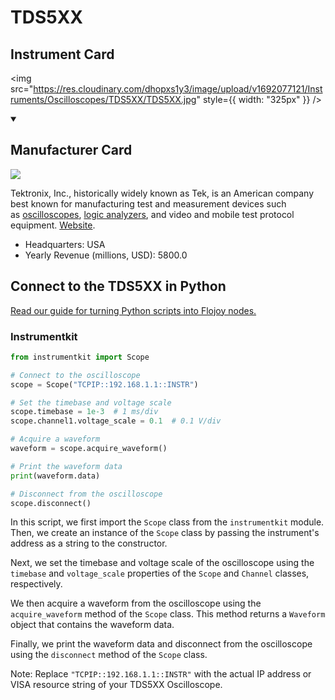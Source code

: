 
# TDS5XX

## Instrument Card

<div className="flex">

<div>



</div>

<img src="https://res.cloudinary.com/dhopxs1y3/image/upload/v1692077121/Instruments/Oscilloscopes/TDS5XX/TDS5XX.jpg" style={{ width: "325px" }} />

</div>

>

<details open>
<summary><h2>Manufacturer Card</h2></summary>

<img src="https://res.cloudinary.com/dhopxs1y3/image/upload/v1691785977/Instruments/Vendor%20Logos/Tektronix.jpg.jpg" />

Tektronix, Inc., historically widely known as Tek, is an American company best known for manufacturing test and measurement devices such as [oscilloscopes](https://en.wikipedia.org/wiki/Oscilloscope), [logic analyzers](https://en.wikipedia.org/wiki/Logic_analyzer), and video and mobile test protocol equipment. <a href="https://www.tek.com/en">Website</a>.

<ul>
  <li>Headquarters: USA</li>
  <li>Yearly Revenue (millions, USD): 5800.0</li>
</ul>
</details>

## Connect to the TDS5XX in Python

[Read our guide for turning Python scripts into Flojoy nodes.](https://docs.flojoy.ai/custom-nodes/creating-custom-node/)


### Instrumentkit


```python
from instrumentkit import Scope

# Connect to the oscilloscope
scope = Scope("TCPIP::192.168.1.1::INSTR")

# Set the timebase and voltage scale
scope.timebase = 1e-3  # 1 ms/div
scope.channel1.voltage_scale = 0.1  # 0.1 V/div

# Acquire a waveform
waveform = scope.acquire_waveform()

# Print the waveform data
print(waveform.data)

# Disconnect from the oscilloscope
scope.disconnect()
```

In this script, we first import the `Scope` class from the `instrumentkit` module. Then, we create an instance of the `Scope` class by passing the instrument's address as a string to the constructor.

Next, we set the timebase and voltage scale of the oscilloscope using the `timebase` and `voltage_scale` properties of the `Scope` and `Channel` classes, respectively.

We then acquire a waveform from the oscilloscope using the `acquire_waveform` method of the `Scope` class. This method returns a `Waveform` object that contains the waveform data.

Finally, we print the waveform data and disconnect from the oscilloscope using the `disconnect` method of the `Scope` class.

Note: Replace `"TCPIP::192.168.1.1::INSTR"` with the actual IP address or VISA resource string of your TDS5XX Oscilloscope.

